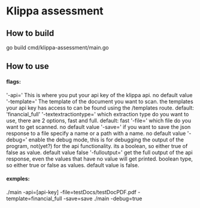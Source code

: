 # Klippa assessment

## How to build
go build cmd/klippa-assessment/main.go

## How to use

#### flags:
'-api=' This is where you put your api key of the klippa api. no default value
'-template=' The template of the document you want to scan. the templates your api key has access to can be found using the /templates route. default: 'financial_full'
'-textextractiontype=' which extraction type do you want to use, there are 2 options, fast and full. default: fast
'-file=' which file do you want to get scanned. no default value
'-save=' if you want to save the json response to a file specify a name or a path with a name. no default value
'-debug=' enable the debug mode, this is for debugging the output of the program, not(yet?) for the api functionality. its a boolean, so either true of false as value. default value false
'-fulloutput=' get the full output of the api response, even the values that have no value will get printed. boolean type, so either true or false as values. default value is false.

#### exmples:
./main -api=[api-key] -file=testDocs/testDocPDF.pdf -template=financial_full -save=save
./main -debug=true


